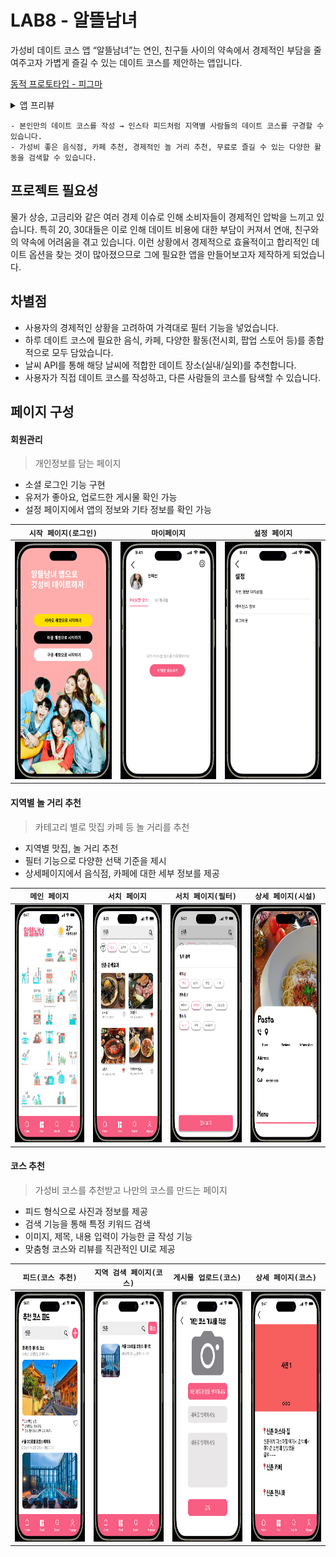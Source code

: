 # LAB8 - 알뜰남녀
가성비 데이트 코스 앱 “알뜰남녀”는 연인, 친구들 사이의 약속에서 경제적인 부담을 줄여주고자 가볍게 즐길 수 있는 데이트 코스를 제안하는 앱입니다.

[동적 프로토타입 - 피그마](https://www.figma.com/file/FDoL8bJyHFRGA7dScMOUrR/Lab8_prototype?type=design&node-id=0-1&mode=design&t=yloNyOfp5vQdG4cd-0)
<details>
<summary>앱 프리뷰</summary>
<div markdown="1">
<img src="https://github.com/APP-iOS3rd/LAB8/blob/main/readme_asset/app_screenshot_01.png"  width="200" height="400">
<img src="https://github.com/APP-iOS3rd/LAB8/blob/main/readme_asset/app_screenshot_02.png"  width="200" height="400">
<img src="https://github.com/APP-iOS3rd/LAB8/blob/main/readme_asset/app_screenshot_03.png"  width="200" height="400">
<img src="https://github.com/APP-iOS3rd/LAB8/blob/main/readme_asset/app_screenshot_04.png"  width="200" height="400">
</div>
</details>

```
- 본인만의 데이트 코스를 작성 → 인스타 피드처럼 지역별 사람들의 데이트 코스를 구경할 수 있습니다.
- 가성비 좋은 음식점, 카페 추천, 경제적인 놀 거리 추천, 무료로 즐길 수 있는 다양한 활동을 검색할 수 있습니다.
```


## 프로젝트 필요성
물가 상승, 고금리와 같은 여러 경제 이슈로 인해 소비자들이 경제적인 압박을 느끼고 있습니다. 
특히 20, 30대들은 이로 인해 데이트 비용에 대한 부담이 커져서 연애, 친구와의 약속에 어려움을 겪고 있습니다. 
이런 상황에서 경제적으로 효율적이고 합리적인 데이트 옵션을 찾는 것이 많아졌으므로 그에 필요한 앱을 만들어보고자 제작하게 되었습니다.

## 차별점
- 사용자의 경제적인 상황을 고려하여 가격대로 필터 기능을 넣었습니다.
- 하루 데이트 코스에 필요한 음식, 카페, 다양한 활동(전시회, 팝업 스토어 등)를 종합적으로 모두 담았습니다.
- 날씨 API를 통해 해당 날씨에 적합한 데이트 장소(실내/실외)를 추천합니다.
- 사용자가 직접 데이트 코스를 작성하고, 다른 사람들의 코스를 탐색할 수 있습니다.

## 페이지 구성
#### 회원관리
> 개인정보를 담는 페이지
- 소셜 로그인 기능 구현
- 유저가 좋아요, 업로드한 게시물 확인 가능
- 설정 페이지에서 앱의 정보와 기타 정보를 확인 가능

|`시작 페이지(로그인)`|`마이페이지`|`설정 페이지`|
|-------|-------|-------|
|<img src="https://github.com/APP-iOS3rd/LAB8/blob/main/readme_asset/main.png"  width="180" height="380">|<img src="https://github.com/APP-iOS3rd/LAB8/blob/main/readme_asset/mypage.png"  width="180" height="380">|<img src="https://github.com/APP-iOS3rd/LAB8/blob/main/readme_asset/setting.png"  width="180" height="380">

#### 지역별 놀 거리 추천
> 카테고리 별로 맛집 카페 등 놀 거리를 추천
- 지역별 맛집, 놀 거리 추천
- 필터 기능으로 다양한 선택 기준을  제시
- 상세페이지에서 음식점, 카페에 대한 세부 정보를 제공

|`메인 페이지`|`서치 페이지`|`서치 페이지(필터)`| `상세 페이지(시설)`|
|-------|-------|-------|-------|
|<img src="https://github.com/APP-iOS3rd/LAB8/blob/main/readme_asset/home.png" width="180" height="380">|<img src="https://github.com/APP-iOS3rd/LAB8/blob/main/readme_asset/search.png"  width="180" height="380">|<img src="https://github.com/APP-iOS3rd/LAB8/blob/main/readme_asset/filter.png" width="180" height="380"> |<img src="https://github.com/APP-iOS3rd/LAB8/blob/main/readme_asset/detail.png"  width="180" height="380"> 

#### 코스 추천
> 가성비 코스를 추천받고 나만의 코스를 만드는 페이지
- 피드 형식으로 사진과 정보를 제공
- 검색 기능을 통해 특정 키워드 검색
- 이미지, 제목, 내용 입력이 가능한 글 작성 기능
- 맞춤형 코스와 리뷰를 직관적인 UI로 제공

|`피드(코스 추천)`|`지역 검색 페이지(코스)`|`게시물 업로드(코스)`| `상세 페이지(코스)`|
|-------|-------|-------|-------|
|<img src="https://github.com/APP-iOS3rd/LAB8/blob/main/readme_asset/course.png" width="180" height="400">|<img src="https://github.com/APP-iOS3rd/LAB8/blob/main/readme_asset/course_search.png"  width="180" height="400">|<img src="https://github.com/APP-iOS3rd/LAB8/blob/main/readme_asset/written.png" width="180" height="400"> |<img src="https://github.com/APP-iOS3rd/LAB8/blob/main/readme_asset/post.png"  width="180" height="400"> 


